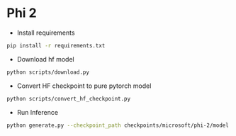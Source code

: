 # Phi 2

- Install requirements
```bash
pip install -r requirements.txt
```
- Download hf model
```bash
python scripts/download.py
```

- Convert HF checkpoint to pure pytorch model
```bash
python scripts/convert_hf_checkpoint.py
```

- Run Inference
```bash
python generate.py --checkpoint_path checkpoints/microsoft/phi-2/model.pth --profile ./trace --precision float32
```